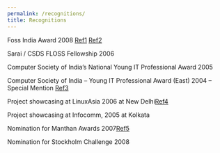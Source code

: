 ```yaml
---
permalink: /recognitions/
title: Recognitions
---
```


Foss India Award 2008 [Ref1] [Ref2]

[Ref1]: https://web.archive.org/web/20080227210907/http://www.efytimes.com/efytimes/24867/news.htm

[Ref2]: https://web.archive.org/web/20130720024246/http://www.indiaprwire.com/pressrelease/internet/200802227567.htm

Sarai / CSDS FLOSS Fellowship 2006

Computer Society of India’s National Young IT Professional Award 2005

Computer Society of India – Young IT Professional Award (East) 2004 – Special Mention [Ref3]

[Ref3]: http://web.archive.org/web/20071009065514/http://www.csi-india.org/chapter_news/CSICNewsJan05.pdf

Project showcasing at LinuxAsia 2006 at New Delhi[Ref4]

[Ref4]: http://static.flickr.com/21/97228660_c9b684b074.jpg?v=0

Project showcasing at Infocomm, 2005 at Kolkata

Nomination for Manthan Awards 2007[Ref5]

[Ref5]: http://web.archive.org/web/20071019065325/http://www.digitalopportunity.org/article/view/153676/1/1049
 
Nomination for Stockholm Challenge 2008


 


 

